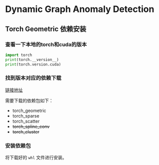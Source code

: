 # Dynamic Graph Anomaly Detection
## Torch Geometric 依赖安装

### 查看一下本地的torch和cuda的版本
```python
import torch
print(torch.__version__)
print(torch.version.cuda)
```

### 找到版本对应的依赖下载

[链接地址](https://pytorch-geometric.com/whl/)

需要下载的依赖包如下：
- torch_geometric
- torch_sparse
- torch_scatter
- ~~torch_spline_conv~~
- ~~torch_cluster~~

### 安装依赖包

将下载好的 `whl` 文件进行安装。

